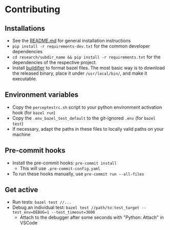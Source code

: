 # Contributing

## Installations

- See the [README.md](README.md) for general installation instructions
- `pip install -r requirements-dev.txt` for the common developer dependencies
- `cd research/subdir_name && pip install -r requirements.txt` for the dependencies of the respective project.
- Install [buildifier](https://github.com/bazelbuild/buildtools/blob/master/buildifier/README.md) to format bazel files. The most basic way is to download the released binary, place it under `/usr/local/bin/`, and make it executable.

## Environment variables

- Copy the `perceptestrc.sh` script to your python environment activation hook (for `bazel run`)
- Copy the `.env_bazel_test_default` to the git-ignored `.env` (for `bazel test`)
- If necessary, adapt the paths in these files to locally valid paths on your machine

## Pre-commit hooks

- Install the pre-commit hooks: `pre-commit install`
  - This will use `.pre-commit-config.yaml`
- To run these hooks manually, use `pre-commit run --all-files`

## Get active

- Run tests: `bazel test //...`
- Debug an individual test: `bazel test //path/to:test_target --test_env=DEBUG=1 --test_timeout=3600`
  - Attach to the debugger after some seconds with "Python: Attach" in VSCode
  
